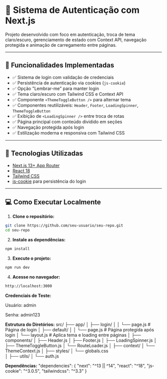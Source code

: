 # 🔐 Sistema de Autenticação com Next.js

Projeto desenvolvido com foco em autenticação, troca de tema claro/escuro, gerenciamento de estado com Context API, navegação protegida e animação de carregamento entre páginas.

---

## 🚀 Funcionalidades Implementadas

- ✅ Sistema de login com validação de credenciais
- ✅ Persistência de autenticação via cookies (`js-cookie`)
- ✅ Opção "Lembrar-me" para manter login
- ✅ Tema claro/escuro com Tailwind CSS e Context API
- ✅ Componente `<ThemeToggleButton />` para alternar tema
- ✅ Componentes reutilizáveis: `Header`, `Footer`, `LoadingSpinner`, `ThemeToggleButton`
- ✅ Exibição de `<LoadingSpinner />` entre troca de rotas
- ✅ Página principal com conteúdo dividido em seções
- ✅ Navegação protegida após login
- ✅ Estilização moderna e responsiva com Tailwind CSS

---

## 🧪 Tecnologias Utilizadas

- [Next.js 13+ App Router](https://nextjs.org/)
- [React 18](https://react.dev/)
- [Tailwind CSS](https://tailwindcss.com/)
- [js-cookie](https://www.npmjs.com/package/js-cookie) para persistência do login

---

## 💻 Como Executar Localmente

1. **Clone o repositório:**

```bash
git clone https://github.com/seu-usuario/seu-repo.git
cd seu-repo
```

2. **Instale as dependências:**
```bash
npm install
```

3. **Execute o projeto:**
```bash
npm run dev
```

4. **Acesse no navegador:**
```bash
http://localhost:3000
```

**Credenciais de Teste:**

Usuário: admin

Senha: admin123

**Estrutura do Diretórios:**
src/
├── app/
│   ├── login/
│   │   └── page.js       # Página de login
│   ├── default/
│   │   └── page.js       # Página protegida após login
│   └── layout.js         # Aplica tema e loading entre páginas
│
├── components/
│   ├── Header.js
│   ├── Footer.js
│   ├── LoadingSpinner.js
│   ├── ThemeToggleButton.js
│   └── RouteLoader.js
│
├── context/
│   └── ThemeContext.js
│
├── styles/
│   └── globals.css       
│
├── utils/
│   └── auth.js     

**Dependências:**
"dependencies": {
  "next": "^13 || ^14",
  "react": "^18",
  "js-cookie": "^3.0.5",
  "tailwindcss": "^3.3"
}

